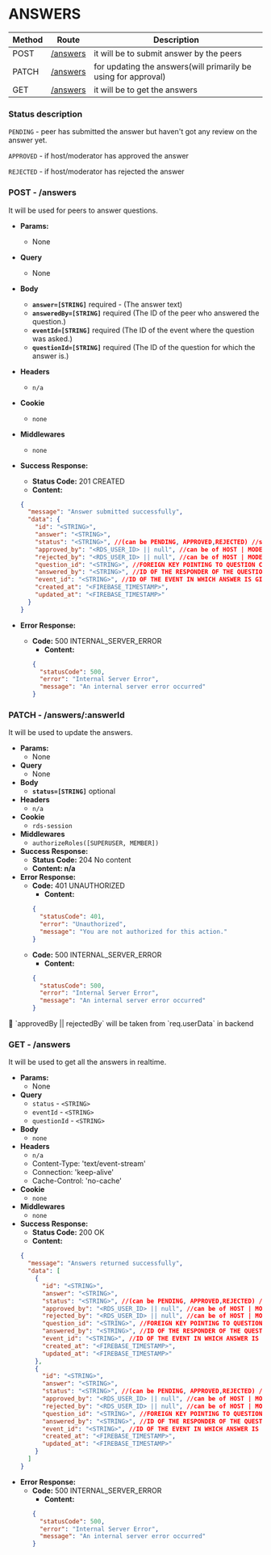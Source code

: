 # ANSWERS

| Method | Route                        | Description                                                    |
| ------ | ---------------------------- | -------------------------------------------------------------- |
| POST   | [/answers](#post---answers)  | it will be to submit answer by the peers                       |
| PATCH  | [/answers](#patch---answers) | for updating the answers(will primarily be using for approval) |
| GET    | [/answers](#get---answers)   | it will be to get the answers                                  |

### Status description

`PENDING` - peer has submitted the answer but haven't got any review on the answer yet.

`APPROVED` - if host/moderator has approved the answer

`REJECTED` - if host/moderator has rejected the answer

### POST - /answers

It will be used for peers to answer questions.

- **Params:**
  - None
- **Query**
  - None
- **Body**
  - **`answer=[STRING]`** required - (The answer text)
  - **`answeredBy=[STRING]`** required (The ID of the peer who answered the question.)
  - **`eventId=[STRING]`** required (The ID of the event where the question was asked.)
  - **`questionId=[STRING]`** required (The ID of the question for which the answer is.)
- **Headers**
  - `n/a`
- **Cookie**
  - `none`
- **Middlewares**
  - `none`
- **Success Response:**

  - **Status Code:** 201 CREATED
  - **Content:**

  ```json
  {
    "message": "Answer submitted successfully",
    "data": {
      "id": "<STRING>",
      "answer": "<STRING>",
      "status": "<STRING>", //(can be PENDING, APPROVED,REJECTED) //so that HOST | MODERATOR can filter out the answers which has to be shown in word cloud
      "approved_by": "<RDS_USER_ID> || null", //can be of HOST | MODERATOR
      "rejected_by": "<RDS_USER_ID> || null", //can be of HOST | MODERATOR
      "question_id": "<STRING>", //FOREIGN KEY POINTING TO QUESTION COLLECTION
      "answered_by": "<STRING>", //ID OF THE RESPONDER OF THE QUESTION(FROM PEERS COLLECTION)
      "event_id": "<STRING>", //ID OF THE EVENT IN WHICH ANSWER IS GIVEN
      "created_at": "<FIREBASE_TIMESTAMP>",
      "updated_at": "<FIREBASE_TIMESTAMP>"
    }
  }
  ```

- **Error Response:**
  - **Code:** 500 INTERNAL_SERVER_ERROR
    - **Content:**
    ```json
    {
      "statusCode": 500,
      "error": "Internal Server Error",
      "message": "An internal server error occurred"
    }
    ```

### PATCH - /answers/:answerId

It will be used to update the answers.

- **Params:**
  - None
- **Query**
  - None
- **Body**
  - **`status=[STRING]`** optional
- **Headers**
  - `n/a`
- **Cookie**
  - `rds-session`
- **Middlewares**
  - `authorizeRoles([SUPERUSER, MEMBER])`
- **Success Response:**
  - **Status Code:** 204 No content
  - **Content: n/a**
- **Error Response:**
  - **Code:** 401 UNAUTHORIZED
    - **Content:**
    ```json
    {
      "statusCode": 401,
      "error": "Unauthorized",
      "message": "You are not authorized for this action."
    }
    ```
  - **Code:** 500 INTERNAL_SERVER_ERROR
    - **Content:**
    ```json
    {
      "statusCode": 500,
      "error": "Internal Server Error",
      "message": "An internal server error occurred"
    }
    ```

<aside>
📌 `approvedBy || rejectedBy` will be taken from `req.userData` in backend
</aside>

### GET - /answers

It will be used to get all the answers in realtime.

- **Params:**
  - None
- **Query**
  - `status` - `<STRING>`
  - `eventId` - `<STRING>`
  - `questionId` - `<STRING>`
- **Body**
  - `none`
- **Headers**
  - `n/a`
  - Content-Type: 'text/event-stream'
  - Connection: 'keep-alive'
  - Cache-Control: 'no-cache'
- **Cookie**
  - `none`
- **Middlewares**
  - `none`
- **Success Response:**
  - **Status Code:** 200 OK
  - **Content:**
  ```json
  {
    "message": "Answers returned successfully",
    "data": [
      {
        "id": "<STRING>",
        "answer": "<STRING>",
        "status": "<STRING>", //(can be PENDING, APPROVED,REJECTED) //so that HOST | MODERATOR can filter out the answers which has to be shown in word cloud
        "approved_by": "<RDS_USER_ID> || null", //can be of HOST | MODERATOR
        "rejected_by": "<RDS_USER_ID> || null", //can be of HOST | MODERATOR
        "question_id": "<STRING>", //FOREIGN KEY POINTING TO QUESTION COLLECTION
        "answered_by": "<STRING>", //ID OF THE RESPONDER OF THE QUESTION(FROM PEERS COLLECTION)
        "event_id": "<STRING>", //ID OF THE EVENT IN WHICH ANSWER IS GIVEN
        "created_at": "<FIREBASE_TIMESTAMP>",
        "updated_at": "<FIREBASE_TIMESTAMP>"
      },
      {
        "id": "<STRING>",
        "answer": "<STRING>",
        "status": "<STRING>", //(can be PENDING, APPROVED,REJECTED) //so that HOST | MODERATOR can filter out the answers which has to be shown in word cloud
        "approved_by": "<RDS_USER_ID> || null", //can be of HOST | MODERATOR
        "rejected_by": "<RDS_USER_ID> || null", //can be of HOST | MODERATOR
        "question_id": "<STRING>", //FOREIGN KEY POINTING TO QUESTION COLLECTION
        "answered_by": "<STRING>", //ID OF THE RESPONDER OF THE QUESTION(FROM PEERS COLLECTION)
        "event_id": "<STRING>", //ID OF THE EVENT IN WHICH ANSWER IS GIVEN
        "created_at": "<FIREBASE_TIMESTAMP>",
        "updated_at": "<FIREBASE_TIMESTAMP>"
      }
    ]
  }
  ```
- **Error Response:**
  - **Code:** 500 INTERNAL_SERVER_ERROR
    - **Content:**
    ```json
    {
      "statusCode": 500,
      "error": "Internal Server Error",
      "message": "An internal server error occurred"
    }
    ```
